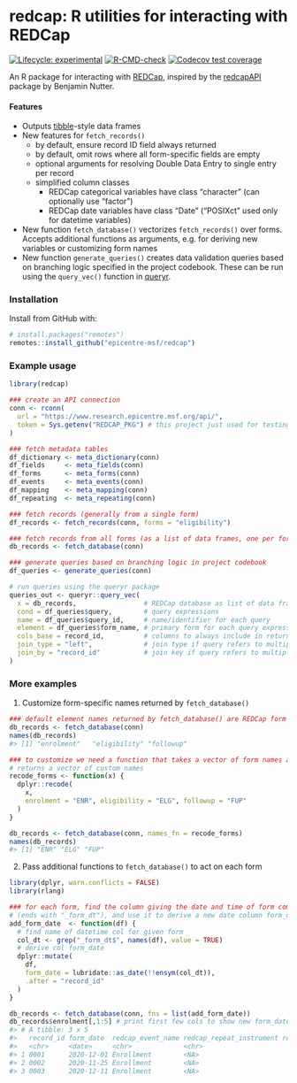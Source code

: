 
<!-- README.md is generated from README.Rmd. Please edit that file -->

# redcap: R utilities for interacting with REDCap

<!-- badges: start -->

[![Lifecycle:
experimental](https://img.shields.io/badge/lifecycle-experimental-orange.svg)](https://www.tidyverse.org/lifecycle/#experimental)
[![R-CMD-check](https://github.com/epicentre-msf/redcap/workflows/R-CMD-check/badge.svg)](https://github.com/epicentre-msf/redcap/actions)
[![Codecov test
coverage](https://codecov.io/gh/epicentre-msf/redcap/branch/main/graph/badge.svg)](https://codecov.io/gh/epicentre-msf/redcap?branch=main)
<!-- badges: end -->

An R package for interacting with
[REDCap](http://www.project-redcap.org/), inspired by the
[redcapAPI](https://github.com/nutterb/redcapAPI) package by Benjamin
Nutter.

#### Features

  - Outputs
    [tibble](https://tibble.tidyverse.org/reference/tbl_df-class.html)-style
    data frames
  - New features for `fetch_records()`
      - by default, ensure record ID field always returned
      - by default, omit rows where all form-specific fields are empty
      - optional arguments for resolving Double Data Entry to single
        entry per record
      - simplified column classes
          - REDCap categorical variables have class “character” (can
            optionally use “factor”)
          - REDCap date variables have class “Date” (“POSIXct” used only
            for datetime variables)
  - New function `fetch_database()` vectorizes `fetch_records()` over
    forms. Accepts additional functions as arguments, e.g. for deriving
    new variables or customizing form names
  - New function `generate_queries()` creates data validation queries
    based on branching logic specified in the project codebook. These
    can be run using the `query_vec()` function in
    [queryr](https://github.com/epicentre-msf/queryr).

### Installation

Install from GitHub with:

``` r
# install.packages("remotes")
remotes::install_github("epicentre-msf/redcap")
```

### Example usage

``` r
library(redcap)

### create an API connection
conn <- rconn(
  url = "https://www.research.epicentre.msf.org/api/",
  token = Sys.getenv("REDCAP_PKG") # this project just used for testing
)

### fetch metadata tables
df_dictionary <- meta_dictionary(conn)
df_fields     <- meta_fields(conn)
df_forms      <- meta_forms(conn)
df_events     <- meta_events(conn)
df_mapping    <- meta_mapping(conn)
df_repeating  <- meta_repeating(conn)

### fetch records (generally from a single form)
df_records <- fetch_records(conn, forms = "eligibility")

### fetch records from all forms (as a list of data frames, one per form)
db_records <- fetch_database(conn)

### generate queries based on branching logic in project codebook
df_queries <- generate_queries(conn)

# run queries using the queryr package
queries_out <- queryr::query_vec(
  x = db_records,                 # REDCap database as list of data frames
  cond = df_queries$query,        # query expressions
  name = df_queries$query_id,     # name/identifier for each query
  element = df_queries$form_name, # primary form for each query expression
  cols_base = record_id,          # columns to always include in return
  join_type = "left",             # join type if query refers to multiple forms
  join_by = "record_id"           # join key if query refers to multiple forms
)
```

### More examples

1.  Customize form-specific names returned by `fetch_database()`

<!-- end list -->

``` r
### default element names returned by fetch_database() are REDCap form names
db_records <- fetch_database(conn)
names(db_records)
#> [1] "enrolment"   "eligibility" "followup"

### to customize we need a function that takes a vector of form names and
# returns a vector of custom names
recode_forms <- function(x) {
  dplyr::recode(
    x,
    enrolment = "ENR", eligibility = "ELG", followup = "FUP"
  )
}

db_records <- fetch_database(conn, names_fn = recode_forms)
names(db_records)
#> [1] "ENR" "ELG" "FUP"
```

2.  Pass additional functions to `fetch_database()` to act on each form

<!-- end list -->

``` r
library(dplyr, warn.conflicts = FALSE)
library(rlang)

### for each form, find the column giving the date and time of form completion
# (ends with "_form_dt"), and use it to derive a new date column form_date
add_form_date  <- function(df) {
  # find name of datetime col for given form
  col_dt <- grep("_form_dt$", names(df), value = TRUE)
  # derive col form_date
  dplyr::mutate(
    df,
    form_date = lubridate::as_date(!!ensym(col_dt)),
    .after = "record_id"
  )
}

db_records <- fetch_database(conn, fns = list(add_form_date))
db_records$enrolment[,1:5] # print first few cols to show new form_date column
#> # A tibble: 3 x 5
#>   record_id form_date  redcap_event_name redcap_repeat_instrument redcap_repeat_instance
#>   <chr>     <date>     <chr>             <chr>                                     <int>
#> 1 0001      2020-12-01 Enrollment        <NA>                                         NA
#> 2 0002      2020-11-25 Enrollment        <NA>                                         NA
#> 3 0003      2020-12-11 Enrollment        <NA>                                         NA
```
